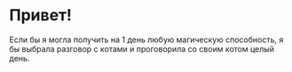 # Привет!

Если бы я могла получить на 1 день любую магическую способность, я бы выбрала разговор с котами и проговорила со своим котом целый день.
